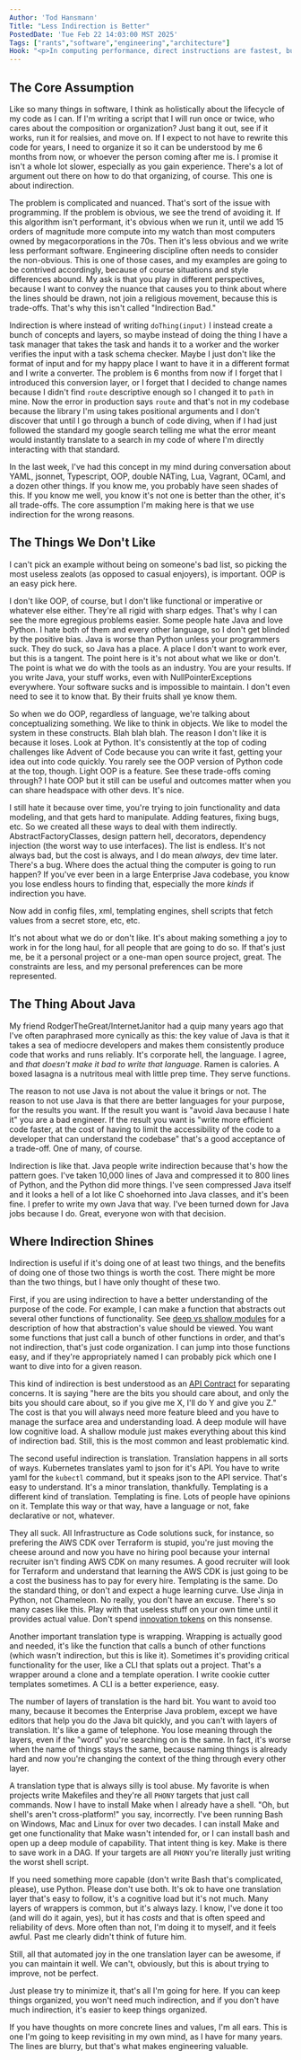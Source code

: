 ```yaml
---
Author: 'Tod Hansmann'
Title: "Less Indirection is Better"
PostedDate: 'Tue Feb 22 14:03:00 MST 2025'
Tags: ["rants","software","engineering","architecture"]
Hook: "<p>In computing performance, direct instructions are fastest, but are difficult to program. In code, indirect seems elegant, but just ruins cognitive ability. The balance should lean towards directness. Indirection may not be bad, but it's only good in small quantities.</p>"
---
```

## The Core Assumption

Like so many things in software, I think as holistically about the lifecycle of my code as I can. If I'm writing a script that I will run once or twice, who cares about the composition or organization? Just bang it out, see if it works, run it for realsies, and move on. If I expect to not have to rewrite this code for years, I need to organize it so it can be understood by me 6 months from now, or whoever the person coming after me is. I promise it isn't a whole lot slower, especially as you gain experience. There's a lot of argument out there on how to do that organizing, of course. This one is about indirection.

The problem is complicated and nuanced. That's sort of the issue with programming. If the problem is obvious, we see the trend of avoiding it. If this algorithm isn't performant, it's obvious when we run it, until we add 15 orders of magnitude more compute into my watch than most computers owned by megacorporations in the 70s. Then it's less obvious and we write less performant software. Engineering discipline often needs to consider the non-obvious. This is one of those cases, and my examples are going to be contrived accordingly, because of course situations and style differences abound. My ask is that you play in different perspectives, because I want to convey the nuance that causes you to think about where the lines should be drawn, not join a religious movement, because this is trade-offs. That's why this isn't called "Indirection Bad."

Indirection is where instead of writing `doThing(input)` I instead create a bunch of concepts and layers, so maybe instead of doing the thing I have a task manager that takes the task and hands it to a worker and the worker verifies the input with a task schema checker. Maybe I just don't like the format of input and for my happy place I want to have it in a different format and I write a converter. The problem is 6 months from now if I forget that I introduced this conversion layer, or I forget that I decided to change names because I didn't find `route` descriptive enough so I changed it to `path` in mine. Now the error in production says `route` and that's not in my codebase because the library I'm using takes positional arguments and I don't discover that until I go through a bunch of code diving, when if I had just followed the standard my google search telling me what the error meant would instantly translate to a search in my code of where I'm directly interacting with that standard.

In the last week, I've had this concept in my mind during conversation about YAML, jsonnet, Typescript, OOP, double NATing, Lua, Vagrant, OCaml, and a dozen other things. If you know me, you probably have seen shades of this. If you know me well, you know it's not one is better than the other, it's all trade-offs. The core assumption I'm making here is that we use indirection for the wrong reasons.

## The Things We Don't Like

I can't pick an example without being on someone's bad list, so picking the most useless zealots (as opposed to casual enjoyers), is important. OOP is an easy pick here.

I don't like OOP, of course, but I don't like functional or imperative or whatever else either. They're all rigid with sharp edges. That's why I can see the more egregious problems easier. Some people hate Java and love Python. I hate both of them and every other language, so I don't get blinded by the positive bias. Java is worse than Python unless your programmers suck. They do suck, so Java has a place. A place I don't want to work ever, but this is a tangent. The point here is it's not about what we like or don't. The point is what we do with the tools as an industry. You are your results. If you write Java, your stuff works, even with NullPointerExceptions everywhere. Your software sucks and is impossible to maintain. I don't even need to see it to know that. By their fruits shall ye know them.

So when we do OOP, regardless of language, we're talking about conceptualizing something. We like to think in objects. We like to model the system in these constructs. Blah blah blah. The reason I don't like it is because it loses. Look at Python. It's consistently at the top of coding challenges like Advent of Code because you can write it fast, getting your idea out into code quickly. You rarely see the OOP version of Python code at the top, though. Light OOP is a feature. See these trade-offs coming through? I hate OOP but it still can be useful and outcomes matter when you can share headspace with other devs. It's nice.

I still hate it because over time, you're trying to join functionality and data modeling, and that gets hard to manipulate. Adding features, fixing bugs, etc. So we created all these ways to deal with them indirectly. AbstractFactoryClasses, design pattern hell, decorators, dependency injection (the worst way to use interfaces). The list is endless. It's not always bad, but the cost is always, and I do mean _always_, dev time later. There's a bug. Where does the actual thing the computer is going to run happen? If you've ever been in a large Enterprise Java codebase, you know you lose endless hours to finding that, especially the more _kinds_ if indirection you have.

Now add in config files, xml, templating engines, shell scripts that fetch values from a secret store, etc, etc.

It's not about what we do or don't like. It's about making something a joy to work in for the long haul, for all people that are going to do so. If that's just me, be it a personal project or a one-man open source project, great. The constraints are less, and my personal preferences can be more represented.

## The Thing About Java

My friend RodgerTheGreat/InternetJanitor had a quip many years ago that I've often paraphrased more cynically as this: the key value of Java is that it takes a sea of mediocre developers and makes them consistently produce code that works and runs reliably. It's corporate hell, the language. I agree, and _that doesn't make it bad to write that language_. Ramen is calories. A boxed lasagna is a nutritous meal with little prep time. They serve functions.

The reason to not use Java is not about the value it brings or not. The reason to not use Java is that there are better languages for your purpose, for the results you want. If the result you want is "avoid Java because I hate it" you are a bad engineer. If the result you want is "write more efficient code faster, at the cost of having to limit the accessibility of the code to a developer that can understand the codebase" that's a good acceptance of a trade-off. One of many, of course.

Indirection is like that. Java people write indirection because that's how the pattern goes. I've taken 10,000 lines of Java and compressed it to 800 lines of Python, and the Python did more things. I've seen compressed Java itself and it looks a hell of a lot like C shoehorned into Java classes, and it's been fine. I prefer to write my own Java that way. I've been turned down for Java jobs because I do. Great, everyone won with that decision.

## Where Indirection Shines

Indirection is useful if it's doing one of at least two things, and the benefits of doing one of those two things is worth the cost. There might be more than the two things, but I have only thought of these two.

First, if you are using indirection to have a better understanding of the purpose of the code. For example, I can make a function that abstracts out several other functions of functionality. See [deep vs shallow modules](https://prograils.com/modular-design-deep-vs-shallow-modules) for a description of how that abstraction's value should be viewed. You want some functions that just call a bunch of other functions in order, and that's not indirection, that's just code organization. I can jump into those functions easy, and if they're appropriately named I can probably pick which one I want to dive into for a given reason.

This kind of indirection is best understood as an [API Contract](/tnlblog/api-contracts-are-everything.html) for separating concerns. It is saying "here are the bits you should care about, and only the bits you should care about, so if you give me X, I'll do Y and give you Z." The cost is that you will always need more feature bleed and you have to manage the surface area and understanding load. A deep module will have low cognitive load. A shallow module just makes everything about this kind of indirection bad. Still, this is the most common and least problematic kind.

The second useful indirection is translation. Translation happens in all sorts of ways. Kubernetes translates yaml to json for it's API. You have to write yaml for the `kubectl` command, but it speaks json to the API service. That's easy to understand. It's a minor translation, thankfully. Templating is a different kind of translation. Templating is fine. Lots of people have opinions on it. Template this way or that way, have a language or not, fake declarative or not, whatever.

They all suck. All Infrastructure as Code solutions suck, for instance, so prefering the AWS CDK over Terraform is stupid, you're just moving the cheese around and now you have no hiring pool because your internal recruiter isn't finding AWS CDK on many resumes. A good recruiter will look for Terraform and understand that learning the AWS CDK is just going to be a cost the business has to pay for every hire. Templating is the same. Do the standard thing, or don't and expect a huge learning curve. Use Jinja in Python, not Chameleon. No really, you don't have an excuse. There's so many cases like this. Play with that useless stuff on your own time until it provides actual value. Don't spend [innovation tokens](https://www.lessannoyingbusiness.com/post/innovation-tokens) on this nonsense.

Another important translation type is wrapping. Wrapping is actually good and needed, it's like the function that calls a bunch of other functions (which wasn't indirection, but this is like it). Sometimes it's providing critical functionality for the user, like a CLI that splats out a project. That's a wrapper around a clone and a template operation. I write cookie cutter templates sometimes. A CLI is a better experience, easy.

The number of layers of translation is the hard bit. You want to avoid too many, because it becomes the Enterprise Java problem, except we have editors that help you do the Java bit quickly, and you can't with layers of translation. It's like a game of telephone. You lose meaning through the layers, even if the "word" you're searching on is the same. In fact, it's worse when the name of things stays the same, because naming things is already hard and now you're changing the context of the thing through every other layer.

A translation type that is always silly is tool abuse. My favorite is when projects write Makefiles and they're all `PHONY` targets that just call commands. Now I have to install Make when I already have a shell. "Oh, but shell's aren't cross-platform!" you say, incorrectly. I've been running Bash on Windows, Mac and Linux for over two decades. I can install Make and get one functionality that Make wasn't intended for, or I can install bash and open up a deep module of capability. That intent thing is key. Make is there to save work in a DAG. If your targets are all `PHONY` you're literally just writing the worst shell script.

If you need something more capable (don't write Bash that's complicated, please), use Python. Please don't use both. It's ok to have one translation layer that's easy to follow, it's a cognitive load but it's not much. Many layers of wrappers is common, but it's always lazy. I know, I've done it too (and will do it again, yes), but it has _costs_ and that is often speed and reliability of devs. More often than not, I'm doing it to myself, and it feels awful. Past me clearly didn't think of future him.

Still, all that automated joy in the one translation layer can be awesome, if you can maintain it well. We can't, obviously, but this is about trying to improve, not be perfect.

Just please try to minimize it, that's all I'm going for here. If you can keep things organized, you won't need much indirection, and if you don't have much indirection, it's easier to keep things organized.

If you have thoughts on more concrete lines and values, I'm all ears. This is one I'm going to keep revisiting in my own mind, as I have for many years. The lines are blurry, but that's what makes engineering valuable.
